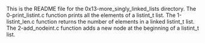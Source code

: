 This is the README file for the 0x13-more_singly_linked_lists directory.
The 0-print_listint.c function prints all the elements of a listint_t list.
The 1-listint_len.c function returns the number of elements in a linked listint_t list.
The 2-add_nodeint.c function  adds a new node at the beginning of a listint_t list.
